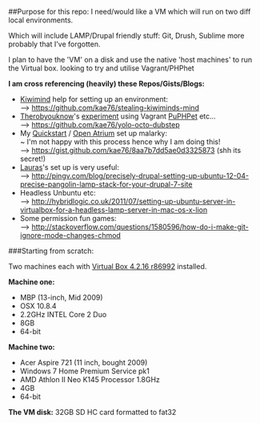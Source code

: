 ##Purpose for this repo:
I need/would like a VM which will run on two diff local environments.  

Which will include LAMP/Drupal friendly stuff: Git, Drush, Sublime more probably that I've forgotten.

I plan to have the 'VM' on a disk and use the native 'host machines' to run the Virtual box.
looking to try and utilise Vagrant/PHPhet

**I am cross referencing (heavily) these Repos/Gists/Blogs:**

* [Kiwimind](https://drupal.org/user/749470) help for setting up an environment:  
--> https://github.com/kae76/stealing-kiwiminds-mind  
* [Therobyouknow](https://drupal.org/user/197207)'s [experiment](https://drupal.org/node/2055947) using Vagrant [PuPHPet](https://puphpet.com/) etc...  
--> https://github.com/kae76/yolo-octo-dubstep 
* My [Quickstart](https://drupal.org/project/quickstart) / [Open Atrium](https://drupal.org/project/openatrium) set up malarky:  
~ I'm not happy with this process hence why I am doing this!  
--> https://gist.github.com/kae76/8aa7b7dd5ae0d3325873 (shh its secret!)  
* [Lauras](https://drupal.org/user/18973)'s set up is very useful:   
--> http://pingv.com/blog/precisely-drupal-setting-up-ubuntu-12-04-precise-pangolin-lamp-stack-for-your-drupal-7-site  
* Headless Unbuntu etc:  
--> http://hybridlogic.co.uk/2011/07/setting-up-ubuntu-server-in-virtualbox-for-a-headless-lamp-server-in-mac-os-x-lion  
* Some permission fun games:  
--> http://stackoverflow.com/questions/1580596/how-do-i-make-git-ignore-mode-changes-chmod   

###Starting from scratch:

Two machines each with [Virtual Box 4.2.16 r86992](https://www.virtualbox.org/wiki/Downloads) installed.

**Machine one:**  
* MBP (13-inch, Mid 2009)  
* OSX 10.8.4   
* 2.2GHz INTEL Core 2 Duo  
* 8GB  
* 64-bit  

**Machine two:**  
* Acer Aspire 721 (11 inch, bought 2009)  
* Windows 7 Home Premium Service pk1  
* AMD Athlon II Neo K145 Processor 1.8GHz  
* 4GB  
* 64-bit  

**The VM disk:** 
32GB SD HC card formatted to fat32
